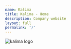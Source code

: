```yaml
---
name: Kalima
title: Kalima - Home
description: Company website
layout: full
permalink: '/'
---
```


<img src="/images/calima-logo.png" alt="kalima logo" />
